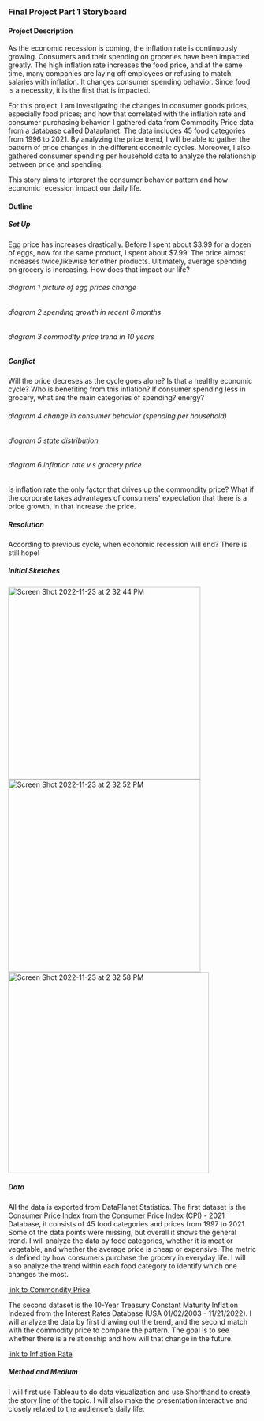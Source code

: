 ### Final Project Part 1 Storyboard

#### Project Description

As the economic recession is coming, the inflation rate is continuously growing. Consumers and their spending on groceries have been impacted greatly. The high inflation rate increases the food price, and at the same time, many companies are laying off employees or refusing to match salaries with inflation. It changes consumer spending behavior. Since food is a necessity, it is the first that is impacted. 

For this project, I am investigating the changes in consumer goods prices, especially food prices; and how that correlated with the inflation rate and consumer purchasing behavior. I gathered data from Commodity Price data from a database called Dataplanet. The data includes 45 food categories from 1996 to 2021. By analyzing the price trend, I will be able to gather the pattern of price changes in the different economic cycles. Moreover, I also gathered consumer spending per household data to analyze the relationship between price and spending. 

This story aims to interpret the consumer behavior pattern and how economic recession impact our daily life. 

#### Outline 

##### Set Up 

Egg price has increases drastically. Before I spent about $3.99 for a dozen of eggs, now for the same product, I spent about $7.99. The price almost increases twice,likewise for other products. Ultimately, average spending on grocery is increasing. How does that impact our life? 

###### diagram 1 picture of egg prices change 

###### diagram 2 spending growth in recent 6 months 

###### diagram 3 commodity price trend in 10 years 

##### Conflict 
Will the price decreses as the cycle goes alone? Is that a healthy economic cycle? Who is benefiting from this inflation? If consumer spending less in grocery, what are the main categories of spending? energy? 

###### diagram 4 change in consumer behavior (spending per household) 

###### diagram 5 state distribution 

###### diagram 6 inflation rate v.s grocery price  
Is inflation rate the only factor that drives up the commondity price? What if the corporate takes advantages of consumers' expectation that there is a price growth, in that increase the price. 


##### Resolution 
According to previous cycle, when economic recession will end? There is still hope! 

##### Initial Sketches 

<img width="390" alt="Screen Shot 2022-11-23 at 2 32 44 PM" src="https://user-images.githubusercontent.com/101652566/203632023-ba5e83e0-fb8c-4edf-86e8-4c54c9595c12.png">

<img width="390" alt="Screen Shot 2022-11-23 at 2 32 52 PM" src="https://user-images.githubusercontent.com/101652566/203632277-b80f8d8d-39a1-442e-aa1c-dd9b01fa104b.png">

<img width="407" alt="Screen Shot 2022-11-23 at 2 32 58 PM" src="https://user-images.githubusercontent.com/101652566/203632356-2397572e-cfcd-49a5-83e2-d3bd2e498c96.png">

##### Data 

All the data is exported from DataPlanet Statistics. The first dataset is the Consumer Price Index from the Consumer Price Index (CPI) - 2021 Database, it consists of 45 food categories and prices from 1997 to 2021. Some of the data points were missing, but overall it shows the general trend. I will analyze the data by food categories, whether it is meat or vegetable, and whether the average price is cheap or expensive. The metric is defined by how consumers purchase the grocery in everyday life. I will also analyze the trend within each food category to identify which one changes the most. 

[link to Commondity Price](https://docs.google.com/spreadsheets/d/1Ui6mMAug20Ihh2dY_3v-CV1dhUVMpvrT/edit?usp=sharing&ouid=103852858322702889016&rtpof=true&sd=true)

The second dataset is the 10-Year Treasury Constant Maturity Inflation Indexed from the Interest Rates Database (USA 01/02/2003 - 11/21/2022). I will analyze the data by first drawing out the trend, and the second match with the commodity price to compare the pattern. The goal is to see whether there is a relationship and how will that change in the future. 

[link to Inflation Rate](https://docs.google.com/spreadsheets/d/1FD_vkYQ16APGtU3qmyeVu7biXyHZpcHY/edit?usp=sharing&ouid=103852858322702889016&rtpof=true&sd=true)

##### Method and Medium 

I will first use Tableau to do data visualization and use Shorthand to create the story line of the topic. I will also make the presentation interactive and closely related to the audience's daily life. 
















